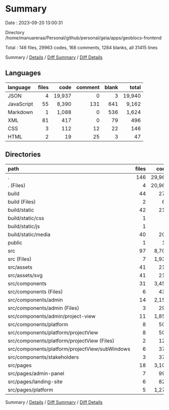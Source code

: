 # Summary

Date : 2023-09-20 13:00:31

Directory /home/manuareraa/Personal/github/personal/geia/apps/geoblocs-frontend

Total : 146 files,  29963 codes, 168 comments, 1284 blanks, all 31415 lines

Summary / [Details](details.md) / [Diff Summary](diff.md) / [Diff Details](diff-details.md)

## Languages
| language | files | code | comment | blank | total |
| :--- | ---: | ---: | ---: | ---: | ---: |
| JSON | 4 | 19,937 | 0 | 3 | 19,940 |
| JavaScript | 55 | 8,390 | 131 | 641 | 9,162 |
| Markdown | 1 | 1,088 | 0 | 536 | 1,624 |
| XML | 81 | 417 | 0 | 79 | 496 |
| CSS | 3 | 112 | 12 | 22 | 146 |
| HTML | 2 | 19 | 25 | 3 | 47 |

## Directories
| path | files | code | comment | blank | total |
| :--- | ---: | ---: | ---: | ---: | ---: |
| . | 146 | 29,963 | 168 | 1,284 | 31,415 |
| . (Files) | 4 | 20,968 | 2 | 539 | 21,509 |
| build | 44 | 270 | 5 | 39 | 314 |
| build (Files) | 2 | 60 | 0 | 0 | 60 |
| build/static | 42 | 210 | 5 | 39 | 254 |
| build/static/css | 1 | 3 | 3 | 0 | 6 |
| build/static/js | 1 | 1 | 2 | 0 | 3 |
| build/static/media | 40 | 206 | 0 | 39 | 245 |
| public | 1 | 18 | 25 | 3 | 46 |
| src | 97 | 8,707 | 136 | 703 | 9,546 |
| src (Files) | 7 | 1,936 | 48 | 132 | 2,116 |
| src/assets | 41 | 211 | 0 | 40 | 251 |
| src/assets/svg | 41 | 211 | 0 | 40 | 251 |
| src/components | 31 | 3,458 | 42 | 309 | 3,809 |
| src/components (Files) | 6 | 432 | 1 | 39 | 472 |
| src/components/admin | 14 | 2,150 | 41 | 166 | 2,357 |
| src/components/admin (Files) | 3 | 292 | 9 | 22 | 323 |
| src/components/admin/project-view | 11 | 1,858 | 32 | 144 | 2,034 |
| src/components/platform | 8 | 506 | 0 | 59 | 565 |
| src/components/platform/projectView | 8 | 506 | 0 | 59 | 565 |
| src/components/platform/projectView (Files) | 2 | 128 | 0 | 14 | 142 |
| src/components/platform/projectView/subWindows | 6 | 378 | 0 | 45 | 423 |
| src/components/stakeholders | 3 | 370 | 0 | 45 | 415 |
| src/pages | 18 | 3,102 | 46 | 222 | 3,370 |
| src/pages/admin-panel | 7 | 999 | 20 | 77 | 1,096 |
| src/pages/landing-site | 6 | 824 | 6 | 67 | 897 |
| src/pages/platform | 5 | 1,279 | 20 | 78 | 1,377 |

Summary / [Details](details.md) / [Diff Summary](diff.md) / [Diff Details](diff-details.md)
